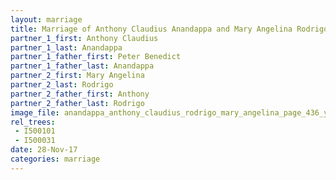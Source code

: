 ```yaml
---
layout: marriage
title: Marriage of Anthony Claudius Anandappa and Mary Angelina Rodrigo
partner_1_first: Anthony Claudius
partner_1_last: Anandappa
partner_1_father_first: Peter Benedict
partner_1_father_last: Anandappa
partner_2_first: Mary Angelina
partner_2_last: Rodrigo
partner_2_father_first: Anthony
partner_2_father_last: Rodrigo
image_file: anandappa_anthony_claudius_rodrigo_mary_angelina_page_436_year_1917
rel_trees:
 - I500101
 - I500031
date: 28-Nov-17
categories: marriage
---
```



